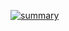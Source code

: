 [![summary](https://github-profile-summary-cards.vercel.app/api/cards/profile-details?username=iridon0920&theme=github_dark)](https://github.com/vn7n24fzkq/github-profile-summary-cards)
